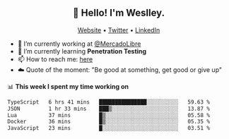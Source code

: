 <h2 align="center">👋 Hello! I'm Weslley.</h2>
<p align="center">
  <a href="http://weslleyneri.com.br">Website</a> •
  <a href="https://twitter.com/Weslley_Neri">Twitter</a> •
  <a href="https://www.linkedin.com/in/weslley-neri-3658908b">LinkedIn</a>
</p>


- 🔭 I’m currently working at [@MercadoLibre](https://github.com/mercadolibre)
- 🌱 I’m currently learning **Penetration Testing**
- 📫 How to reach me: [here](mailto:weslley39@gmail.com)
- ☁️ Quote of the moment: "Be good at something, get good or give up"

📊 **This week I spent my time working on**
<!--START_SECTION:waka-->

```txt
TypeScript   6 hrs 41 mins   ███████████████░░░░░░░░░░   59.63 %
JSON         1 hr 33 mins    ███▒░░░░░░░░░░░░░░░░░░░░░   13.87 %
Lua          37 mins         █▒░░░░░░░░░░░░░░░░░░░░░░░   05.58 %
Docker       36 mins         █▒░░░░░░░░░░░░░░░░░░░░░░░   05.35 %
JavaScript   23 mins         █░░░░░░░░░░░░░░░░░░░░░░░░   03.51 %
```

<!--END_SECTION:waka-->

<!-- Inspired by https://github.com/gruselhaus/gruselhaus -->